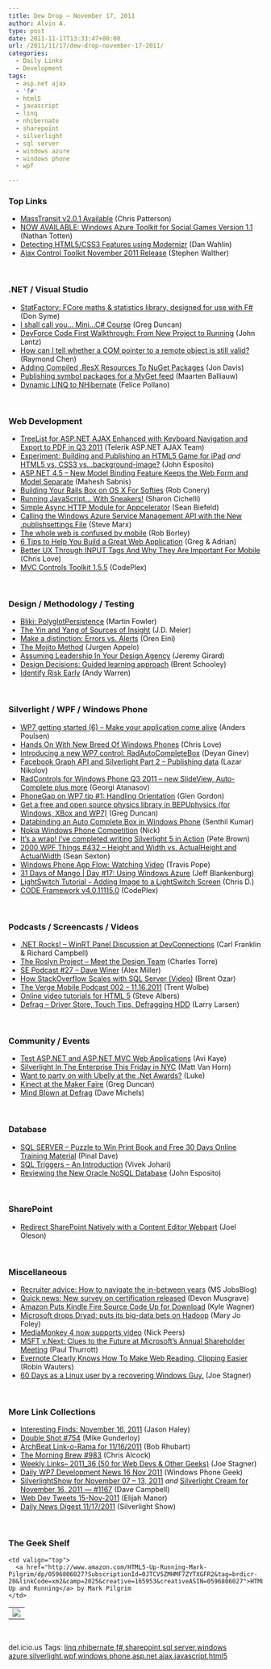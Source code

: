 ```yaml
---
title: Dew Drop – November 17, 2011
author: Alvin A.
type: post
date: 2011-11-17T13:33:47+00:00
url: /2011/11/17/dew-drop-november-17-2011/
categories:
  - Daily Links
  - Development
tags:
  - asp.net ajax
  - 'f#'
  - html5
  - javascript
  - linq
  - nhibernate
  - sharepoint
  - silverlight
  - sql server
  - windows azure
  - windows phone
  - wpf

---
```

### <a name="top"></a>Top Links

  * [MassTransit v2.0.1 Available][1] (Chris Patterson)
  * [NOW AVAILABLE: Windows Azure Toolkit for Social Games Version 1.1][2] (Nathan Totten)
  * [Detecting HTML5/CSS3 Features using Modernizr][3] (Dan Wahlin)
  * [Ajax Control Toolkit November 2011 Release][4] (Stephen Walther)

&#160;

### <a name="dotnet"></a>.NET / Visual Studio

  * [StatFactory: FCore maths & statistics library, designed for use with F#][5] (Don Syme)
  * [I shall call you&#8230; Mini&#8230;C# Course][6] (Greg Duncan)
  * [DevForce Code First Walkthrough: From New Project to Running][7] (John Lantz)
  * [How can I tell whether a COM pointer to a remote object is still valid?][8] (Raymond Chen)
  * [Adding Compiled .ResX Resources To NuGet Packages][9] (Jon Davis)
  * [Publishing symbol packages for a MyGet feed][10] (Maarten Balliauw)
  * <a href="http://feedproxy.google.com/~r/NHibernateBlog/~3/LuFUqG9QicE/dynamic-linq-to-nhibernate.aspx" target="_blank">Dynamic LINQ to NHibernate</a> (Felice Pollano)

&#160;

### <a name="web"></a>Web Development

  * [TreeList for ASP.NET AJAX Enhanced with Keyboard Navigation and Export to PDF in Q3 2011][11] (Telerik ASP.NET AJAX Team)
  * [Experiment: Building and Publishing an HTML5 Game for iPad][12] _and_ [HTML5 vs. CSS3 vs&#8230;background-image?][13] (John Esposito)
  * [ASP.NET 4.5 &#8211; New Model Binding Feature Keeps the Web Form and Model Separate][14] (Mahesh Sabnis)
  * [Building Your Rails Box on OS X For Softies][15] (Rob Conery)
  * [Running JavaScript… With Sneakers!][16] (Sharon Cichelli)
  * [Simple Async HTTP Module for Appcelerator][17] (Sean Biefeld)
  * [Calling the Windows Azure Service Management API with the New .publishsettings File][18] (Steve Marx)
  * [The whole web is confused by mobile][19] (Rob Borley)
  * [6 Tips to Help You Build a Great Web Application][20] (Greg & Adrian)
  * [Better UX Through INPUT Tags And Why They Are Important For Mobile][21] (Chris Love)
  * <a href="http://mvccontrolstoolkit.codeplex.com/releases/view/76888" target="_blank">MVC Controls Toolkit 1.5.5</a> (CodePlex)

&#160;

### <a name="design"></a>Design / Methodology / Testing

  * [Bliki: PolyglotPersistence][22] (Martin Fowler)
  * [The Yin and Yang of Sources of Insight][23] (J.D. Meier)
  * [Make a distinction: Errors vs. Alerts][24] (Oren Eini)
  * [The Mojito Method][25] (Jurgen Appelo)
  * [Assuming Leadership In Your Design Agency][26] (Jeremy Girard)
  * [Design Decisions: Guided learning approach][27] (Brent Schooley)
  * [Identify Risk Early][28] (Andy Warren)

&#160;

### <a name="silverlight"></a>Silverlight / WPF / Windows Phone

  * [WP7 getting started (6) – Make your application come alive][29] (Anders Poulsen)
  * [Hands On With New Breed Of Windows Phones][30] (Chris Love)
  * [Introducing a new WP7 control: RadAutoCompleteBox][31] (Deyan Ginev)
  * [Facebook Graph API and Silverlight Part 2 – Publishing data][32] (Lazar Nikolov)
  * [RadControls for Windows Phone Q3 2011 – new SlideView, Auto-Complete plus more][33] (Georgi Atanasov)
  * [PhoneGap on WP7 tip #1: Handling Orientation][34] (Glen Gordon)
  * [Get a free and open source physics library in BEPUphysics (for Windows, XBox and WP7)][35] (Greg Duncan)
  * [Databinding an Auto Complete Box in Windows Phone][36] (Senthil Kumar)
  * [Nokia Windows Phone Competition][37] (Nick)
  * [It’s a wrap! I’ve completed writing Silverlight 5 in Action][38] (Pete Brown)
  * <a href="http://wpf.2000things.com/2011/11/17/432/" target="_blank">2000 WPF Things #432 – Height and Width vs. ActualHeight and ActualWidth</a> (Sean Sexton)
  * [Windows Phone App Flow: Watching Video][39] (Travis Pope)
  * [31 Days of Mango | Day #17: Using Windows Azure][40] (Jeff Blankenburg)
  * [LightSwitch Tutorial &#8211; Adding Image to a LightSwitch Screen][41] (Chris D.)
  * <a href="http://codeframework.codeplex.com/releases/view/76929" target="_blank">CODE Framework v4.0.11115.0</a> (CodePlex)

&#160;

### <a name="podcasts"></a>Podcasts / Screencasts / Videos

  * <a href="http://www.dotnetrocks.com/default.aspx?ShowNum=716" target="_blank">.NET Rocks! &#8211; WinRT Panel Discussion at DevConnections</a> (Carl Franklin & Richard Campbell)
  * [The Roslyn Project &#8211; Meet the Design Team][42] (Charles Torre)
  * [SE Podcast #27 – Dave Winer][43] (Alex Miller)
  * [How StackOverflow Scales with SQL Server (Video)][44] (Brent Ozar)
  * [The Verge Mobile Podcast 002 &#8211; 11.16.2011][45] (Trent Wolbe)
  * [Online video tutorials for HTML 5][46] (Steve Albers)
  * [Defrag &#8211; Driver Store, Touch Tips, Defragging HDD][47] (Larry Larsen)

&#160;

### <a name="events"></a>Community / Events

  * [Test ASP.NET and ASP.NET MVC Web Applications][48] (Avi Kaye)
  * [Silverlight In The Enterprise This Friday in NYC][49] (Matt Van Horn)
  * [Want to party on with Ubelly at the .Net Awards?][50] (Luke)
  * [Kinect at the Maker Faire][51] (Greg Duncan)
  * [Mind Blown at Defrag][52] (Dave Michels)

&#160;

### <a name="sql"></a>Database

  * [SQL SERVER – Puzzle to Win Print Book and Free 30 Days Online Training Material][53] (Pinal Dave)
  * [SQL Triggers &#8211; An Introduction][54] (Vivek Johari)
  * [Reviewing the New Oracle NoSQL Database][55] (John Esposito)

&#160;

### <a name="sp"></a>SharePoint

  * [Redirect SharePoint Natively with a Content Editor Webpart][56] (Joel Oleson)

&#160;

### <a name="misc"></a>Miscellaneous

  * [Recruiter advice: How to navigate the in-between years][57] (MS JobsBlog)
  * [Quick news: New survey on certification released][58] (Devon Musgrave)
  * <a href="http://feeds.gawker.com/~r/gizmodo/excerpts/~3/ah2P09Y8-fM/amazon-puts-kindle-fire-source-code-up-for-download" target="_blank">Amazon Puts Kindle Fire Source Code Up for Download</a> (Kyle Wagner)
  * [Microsoft drops Dryad; puts its big-data bets on Hadoop][59] (Mary Jo Foley)
  * [MediaMonkey 4 now supports video][60] (Nick Peers)
  * [MSFT v.Next: Clues to the Future at Microsoft&#8217;s Annual Shareholder Meeting][61] (Paul Thurrott)
  * [Evernote Clearly Knows How To Make Web Reading, Clipping Easier][62] (Robin Wauters)
  * [60 Days as a Linux user by a recovering Windows Guy.][63] (Joe Stagner)

&#160;

### <a name="links"></a>More Link Collections

  * [Interesting Finds: November 16, 2011][64] (Jason Haley)
  * [Double Shot #754][65] (Mike Gunderloy)
  * [ArchBeat Link-o-Rama for 11/16/2011][66] (Bob Rhubart)
  * [The Morning Brew #983][67] (Chris Alcock)
  * [Weekly Links– 2011_36 (50 for Web Devs & Other Geeks)][68] (Joe Stagner)
  * [Daily WP7 Development News 16 Nov 2011][69] (Windows Phone Geek)
  * [SilverlightShow for November 07 &#8211; 13, 2011][70] _and_ [Silverlight Cream for November 16, 2011 &#8212; #1167][71] (Dave Campbell)
  * <a href="http://webdevtweets.blogspot.com/2011/11/15-nov-2011.html" target="_blank">Web Dev Tweets 15-Nov-2011</a> (Elijah Manor)
  * <a href="http://feedproxy.google.com/~r/silverlightshow/~3/rlNTyq4hato/Daily-News-Digest-11-17-2011.aspx" target="_blank">Daily News Digest 11/17/2011</a> (Silverlight Show)

&#160;

### <a name="shelf"></a>The Geek Shelf

<table border="0" cellspacing="0" cellpadding="0">
  <tr>
    <td>
      <img data-recalc-dims="1" decoding="async" src="https://i0.wp.com/ecx.images-amazon.com/images/I/51IF7EoRvhL._SL160_.jpg?w=660" />
    </td>
    
    <td valign="top">
      <a href="http://www.amazon.com/HTML5-Up-Running-Mark-Pilgrim/dp/0596806027?SubscriptionId=0JTCV5ZMHMF7ZYTXGFR2&tag=brdicr-20&linkCode=xm2&camp=2025&creative=165953&creativeASIN=0596806027">HTML5: Up and Running</a> by Mark Pilgrim
    </td>
  </tr>
</table>

&#160;

<div style="padding-bottom: 0px; margin: 0px; padding-left: 0px; padding-right: 0px; display: inline; float: none; padding-top: 0px" id="scid:0767317B-992E-4b12-91E0-4F059A8CECA8:df219985-71e5-47cc-9031-123c1d8f15f2" class="wlWriterEditableSmartContent">
  del.icio.us Tags: <a href="http://del.icio.us/popular/linq" rel="tag">linq</a>,<a href="http://del.icio.us/popular/nhibernate" rel="tag">nhibernate</a>,<a href="http://del.icio.us/popular/f%23" rel="tag">f#</a>,<a href="http://del.icio.us/popular/sharepoint" rel="tag">sharepoint</a>,<a href="http://del.icio.us/popular/sql+server" rel="tag">sql server</a>,<a href="http://del.icio.us/popular/windows+azure" rel="tag">windows azure</a>,<a href="http://del.icio.us/popular/silverlight" rel="tag">silverlight</a>,<a href="http://del.icio.us/popular/wpf" rel="tag">wpf</a>,<a href="http://del.icio.us/popular/windows+phone" rel="tag">windows phone</a>,<a href="http://del.icio.us/popular/asp.net+ajax" rel="tag">asp.net ajax</a>,<a href="http://del.icio.us/popular/javascript" rel="tag">javascript</a>,<a href="http://del.icio.us/popular/html5" rel="tag">html5</a>
</div>

 [1]: http://feedproxy.google.com/~r/LosTechies/~3/sWwcFYfnB84/
 [2]: http://blogs.msdn.com/b/windowsazure/archive/2011/11/16/now-available-windows-azure-toolkit-for-social-games-version-1-1.aspx
 [3]: http://weblogs.asp.net/dwahlin/archive/2011/11/16/detecting-html5-css3-features-using-modernizr.aspx
 [4]: http://feedproxy.google.com/~r/StephenWalther/~3/DQTtPXIospM/ajax-control-toolkit-november-2011-release.aspx
 [5]: http://blogs.msdn.com/b/dsyme/archive/2011/11/17/statfactory-fcore-maths-amp-statistics-library-designed-for-use-with-f.aspx
 [6]: http://coolthingoftheday.blogspot.com/2011/11/computer-science-teacher-thoughts-and.html
 [7]: http://www.codeproject.com/KB/WPF/devforce-code-first-1.aspx
 [8]: http://blogs.msdn.com/b/oldnewthing/archive/2011/11/16/10237502.aspx
 [9]: http://feedproxy.google.com/~r/stimpy77/~3/th-eSplTaZs/post.aspx
 [10]: http://blog.maartenballiauw.be/post.aspx?id=e706605f-3546-4a35-8358-f417c5239c85
 [11]: http://feedproxy.google.com/~r/Telerik/~3/zKjadhQqySg/treelist-for-asp-net-ajax-enhanced-with-keyboard-navigation-and-export-to-pdf-in-q3-2011.aspx
 [12]: http://feeds.dzone.com/~r/zones/css/~3/GZy3s4CqIgk/experiment-building-and
 [13]: http://feeds.dzone.com/~r/zones/css/~3/JmYb1IM1BcA/html5-vs-css3-vsbackground
 [14]: http://feedproxy.google.com/~r/netCurryRecentArticles/~3/YGNU3crW1n4/ShowArticle.aspx
 [15]: http://feedproxy.google.com/~r/wekeroad/EeKc/~3/0gOvINl9BgE/
 [16]: http://feedproxy.google.com/~r/LosTechies/~3/PHanSVWzMTg/
 [17]: http://feedproxy.google.com/~r/LosTechies/~3/zkPqA_vt1p4/
 [18]: http://blog.smarx.com/posts/calling-the-windows-azure-service-management-api-with-the-new-publishsettings-file
 [19]: http://boagworld.com/business-strategy/the-whole-web-is-confused-by-mobile/
 [20]: http://feedproxy.google.com/~r/uxmovement/~3/8jJhDC5aEy8/
 [21]: http://professionalaspnet.com/archive/2011/11/16/Better-UX-Through-INPUT-Tags-And-Why-They-Are-Important-For-Mobile.aspx
 [22]: http://martinfowler.com/bliki/PolyglotPersistence.html
 [23]: http://feedproxy.google.com/~r/SourcesOfInsight/~3/LiXIh0GRD4Q/
 [24]: http://feedproxy.google.com/~r/AyendeRahien/~3/p-Ri4Cf92xc/make-a-distinction-errors-vs-alerts
 [25]: http://feedproxy.google.com/~r/noop/~3/S0RRELKLDag/the-mojito-method.html
 [26]: http://www.smashingmagazine.com/2011/11/16/assuming-leadership-design-agency/
 [27]: http://blogs.infragistics.com/blogs/reporting/archive/2011/11/16/design-decisions-guided-learning-approach.aspx
 [28]: http://feedproxy.google.com/~r/Sqlandy/~3/tyr4xOoIfBs/
 [29]: http://feedproxy.google.com/~r/jayway/posts/~3/sp-8MYc4L4k/
 [30]: http://professionalaspnet.com/archive/2011/11/17/Hands-On-With-New-Breed-Of-Windows-Phones.aspx
 [31]: http://feedproxy.google.com/~r/Telerik/~3/SMJWjf52aCk/introducing-a-new-wp7-control-radautocompletebox.aspx
 [32]: http://feedproxy.google.com/~r/silverlightshow/~3/cr5YlaYeEJo/Facebook-Graph-API-and-Silverlight-Part-2-Publishing-data.aspx
 [33]: http://feedproxy.google.com/~r/Telerik/~3/xiuIU0Z-ar4/radcontrols-for-windows-phone-q3-2011-new-slideview-auto-complete-plus-more.aspx
 [34]: http://blogs.msdn.com/b/glengordon/archive/2011/11/16/phonegap-on-wp7-tip-1-handling-orientation.aspx
 [35]: http://channel9.msdn.com/coding4fun/blog/Get-a-free-and-open-source-physics-library-in-BEPUphysics-for-Windows-XBox-and-WP7
 [36]: http://feeds.dzone.com/~r/zones/dotnet/~3/a6LlaBd86Wg/databinding-auto-complete-box
 [37]: http://feedproxy.google.com/~r/NicksNetTravels/~3/5Tg-YchrXdY/post.aspx
 [38]: http://feedproxy.google.com/~r/PeteBrown/~3/gQj-jfMuhPw/its-a-wrap-ive-completed-writing-silverlight-5-in-action
 [39]: http://www.windowsobserver.com/2011/11/16/windows-phone-app-flow-watching-video/
 [40]: http://feedproxy.google.com/~r/Blankenthoughts/~3/j5UQ3ON1GpY/
 [41]: http://feedproxy.google.com/~r/geekswithblogs/~3/jEYCJ5WvUt0/lightswitch-tutorial---adding-image-to-a-lightswitch-screen.aspx
 [42]: http://channel9.msdn.com/Blogs/Charles/The-Roslyn-Project-Meet-the-Design-Team
 [43]: http://blog.stackoverflow.com/2011/11/se-podcast-27-dave-winer/
 [44]: http://feedproxy.google.com/~r/BrentOzar-SqlServerDba/~3/cQPf39GoPcw/
 [45]: http://www.theverge.com/2011/11/16/2566671/the-verge-mobile-podcast-002-11-16-2011
 [46]: http://feedproxy.google.com/~r/geekswithblogs/~3/DZ2Hl5qLijY/html-5-video-links.aspx
 [47]: http://channel9.msdn.com/Shows/The-Defrag-Show/Defrag-Driver-Store-Touch-Tips-Defragging-HDD
 [48]: http://feedproxy.google.com/~r/Typemock/~3/8cWVMelhr7Q/
 [49]: http://feedproxy.google.com/~r/AnythingTheyCanDo/~3/bucJO-SWUTg/
 [50]: http://feedproxy.google.com/~r/ubelly/~3/u6nLvk6DPhI/
 [51]: http://channel9.msdn.com/coding4fun/kinect/Kinect-at-the-Maker-Faire
 [52]: http://feedproxy.google.com/~r/CloudAve/~3/t6vVa1IASTE/
 [53]: http://blog.sqlauthority.com/2011/11/17/sql-server-puzzle-to-win-print-book-and-free-30-days-online-training-material/
 [54]: http://www.sqlservercentral.com/blogs/vivekssqlnotes/archive/2011/11/16/SQL-Triggers-_2D00_-An-introduction.aspx
 [55]: http://feeds.dzone.com/~r/zones/dotnet/~3/KhwFgnAdvkY/first-review-oracle-nosql
 [56]: http://feedproxy.google.com/~r/JoelsSharepointLand/~3/vO55jkhOza4/ViewPost.aspx
 [57]: http://feeds.microsoftjobsblog.com/~r/MicrosoftJobsBlog/~3/sE8-OxOppao/recruiter-advice-how-to-navigate-the-in-between-years
 [58]: http://blogs.msdn.com/b/microsoft_press/archive/2011/11/16/quick-news-new-survey-on-certification-released.aspx
 [59]: http://www.zdnet.com/blog/microsoft/microsoft-drops-dryad-puts-its-big-data-bets-on-hadoop/11226
 [60]: http://feeds.betanews.com/~r/bn/~3/Rpv5I4PkD7s/
 [61]: http://www.winsupersite.com/article/commentary/msft-vnext-clues-future-microsofts-annual-shareholder-meeting-141314
 [62]: http://feedproxy.google.com/~r/Techcrunch/~3/EBLFpf6MkOk/
 [63]: http://www.misfitgeek.com/2011/11/60-days-as-a-linux-user/
 [64]: http://jasonhaley.com/blog/post.aspx?id=c41f64c6-9d25-4200-a8ea-1b3f6dc13453
 [65]: http://afreshcup.com/home/2011/11/17/double-shot-754.html
 [66]: http://feedproxy.google.com/~r/brhubartOTN/~3/RWxGZX8tnA4/archbeat_link_o_rama_for33
 [67]: http://feedproxy.google.com/~r/ReflectivePerspective/~3/FWRMgUG3omQ/
 [68]: http://www.misfitgeek.com/2011/11/weekly-links-2011_36/
 [69]: http://www.windowsphonegeek.com/news/daily-wp7-development-news-16-nov-2011
 [70]: http://geekswithblogs.net/WynApseTechnicalMusings/archive/2011/11/16/147727.aspx
 [71]: http://geekswithblogs.net/WynApseTechnicalMusings/archive/2011/11/16/147728.aspx